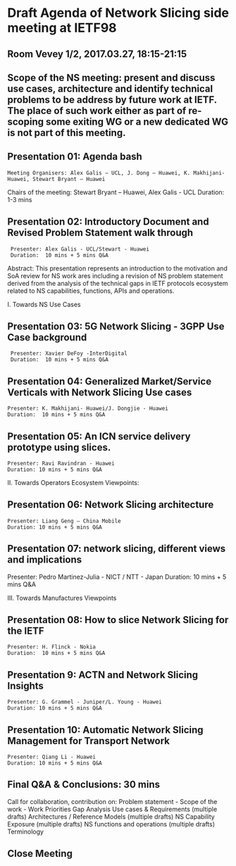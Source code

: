 # Draft Agenda of Network Slicing side meeting at IETF98

## Room Vevey 1/2, 2017.03.27, 18:15-21:15

## Scope of the NS meeting: present and discuss use cases, architecture and identify technical problems to be address by future work at IETF. The place of such work either as part of re-scoping some exiting WG or a new dedicated WG is not part of this meeting.

## Presentation 01: Agenda bash
    Meeting Organisers: Alex Galis – UCL, J. Dong – Huawei, K. Makhijani-Huawei, Stewart Bryant – Huawei
Chairs of the meeting: Stewart Bryant – Huawei, Alex Galis - UCL
    Duration: 1-3 mins

## Presentation 02: Introductory Document and Revised Problem Statement walk through
     Presenter: Alex Galis - UCL/Stewart - Huawei
     Duration:  10 mins + 5 mins Q&A
Abstract: This presentation represents an introduction to the motivation and SoA review for NS work ares including a revision of NS problem statement derived from the analysis of the technical gaps in IETF protocols ecosystem related to NS capabilities, functions, APIs and operations.

I. Towards NS Use Cases
## Presentation 03: 5G Network Slicing - 3GPP Use Case background
     Presenter: Xavier DeFoy -InterDigital
     Duration:  10 mins + 5 mins Q&A

## Presentation 04: Generalized Market/Service Verticals with Network Slicing Use cases
    Presenter: K. Makhijani- Huawei/J. Dongjie - Huawei
    Duration:  10 mins + 5 mins Q&A

## Presentation 05: An ICN service delivery prototype using slices.
    Presenter: Ravi Ravindran - Huawei
    Duration: 10 mins + 5 mins Q&A

II. Towards Operators Ecosystem Viewpoints:

## Presentation 06: Network Slicing architecture
    Presenter: Liang Geng – China Mobile
    Duration: 10 mins + 5 mins Q&A

## Presentation 07: network slicing, different views and implications
Presenter: Pedro Martinez-Julia - NICT / NTT - Japan
    Duration: 10 mins + 5 mins Q&A

III. Towards Manufactures Viewpoints
## Presentation 08: How to slice Network Slicing for the IETF
    Presenter: H. Flinck - Nokia
    Duration:  10 mins + 5 mins Q&A

## Presentation 9: ACTN and Network Slicing Insights
    Presenter: G. Grammel - Juniper/L. Young - Huawei
    Duration: 10 mins + 5 mins Q&A


## Presentation 10: Automatic Network Slicing Management for Transport Network
    Presenter: Qiang Li - Huawei
    Duration: 10 mins + 5 mins Q&A


## Final Q&A & Conclusions: 30 mins

Call for collaboration, contribution on:
    Problem statement
       - Scope of the work
       - Work Priorities
    Gap Analysis
    Use cases & Requirements (multiple drafts)
    Architectures / Reference Models (multiple drafts)
    NS Capability Exposure (multiple drafts)
    NS functions and operations (multiple drafts)
    Terminology


## Close Meeting
